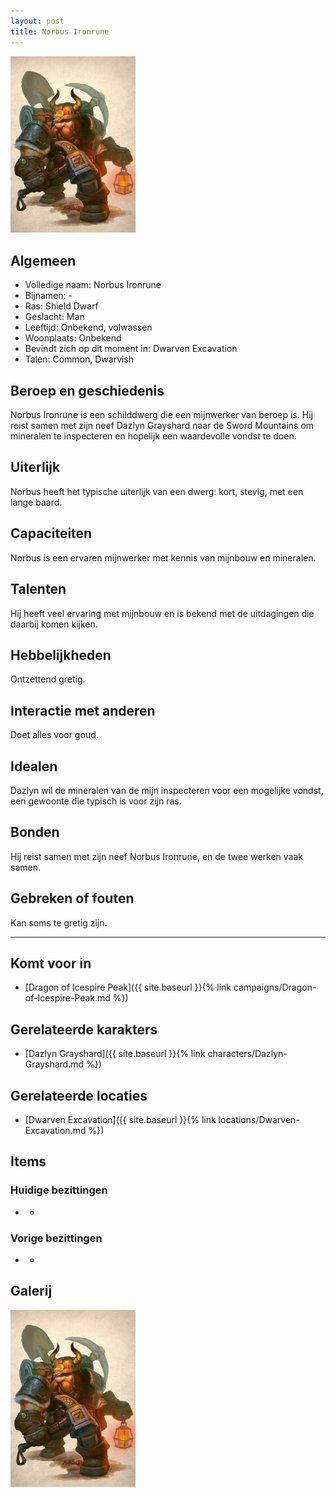```yaml
---
layout: post
title: Norbus Ironrune
---
```


<img src="../images/Norbus Ironrune.jpeg" alt="Norbus Ironrune" width=200>

## Algemeen
* Volledige naam: Norbus Ironrune
* Bijnamen: -
* Ras: Shield Dwarf
* Geslacht: Man
* Leeftijd: Onbekend, volwassen
* Woonplaats: Onbekend
* Bevindt zich op dit moment in: Dwarven Excavation
* Talen: Common, Dwarvish

## Beroep en geschiedenis
Norbus Ironrune is een schilddwerg die een mijnwerker van beroep is. Hij reist samen met zijn neef Dazlyn Grayshard naar de Sword Mountains om mineralen te inspecteren en hopelijk een waardevolle vondst te doen.

## Uiterlijk
Norbus heeft het typische uiterlijk van een dwerg: kort, stevig, met een lange baard.

## Capaciteiten
Norbus is een ervaren mijnwerker met kennis van mijnbouw en mineralen.

## Talenten
Hij heeft veel ervaring met mijnbouw en is bekend met de uitdagingen die daarbij komen kijken.

## Hebbelijkheden
Ontzettend gretig.

## Interactie met anderen
Doet alles voor goud.

## Idealen
Dazlyn wil de mineralen van de mijn inspecteren voor een mogelijke vondst, een gewoonte die typisch is voor zijn ras.

## Bonden
Hij reist samen met zijn neef Norbus Ironrune, en de twee werken vaak samen.

## Gebreken of fouten
Kan soms te gretig zijn.

---

## Komt voor in
* [Dragon of Icespire Peak]({{ site.baseurl }}{% link campaigns/Dragon-of-Icespire-Peak.md %})

## Gerelateerde karakters
* [Dazlyn Grayshard]({{ site.baseurl }}{% link characters/Dazlyn-Grayshard.md %})

## Gerelateerde locaties
* [Dwarven Excavation]({{ site.baseurl }}{% link locations/Dwarven-Excavation.md %})

## Items

### Huidige bezittingen
* -

### Vorige bezittingen
* -

## Galerij
<img src="../images/Norbus Ironrune.jpeg" alt="Norbus Ironrune" width=200>
